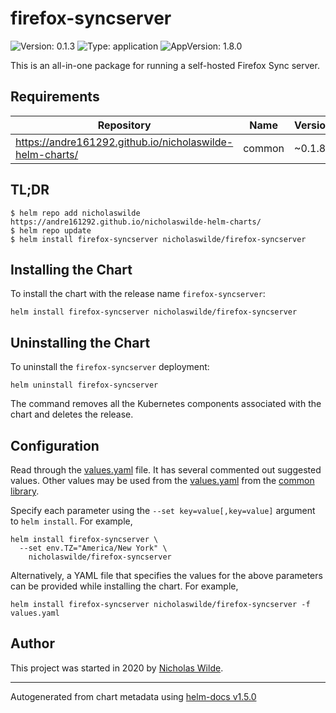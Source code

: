 # firefox-syncserver

![Version: 0.1.3](https://img.shields.io/badge/Version-0.1.3-informational?style=flat-square) ![Type: application](https://img.shields.io/badge/Type-application-informational?style=flat-square) ![AppVersion: 1.8.0](https://img.shields.io/badge/AppVersion-1.8.0-informational?style=flat-square)

This is an all-in-one package for running a self-hosted Firefox Sync server.

## Requirements

| Repository | Name | Version |
|------------|------|---------|
| https://andre161292.github.io/nicholaswilde-helm-charts/ | common | ~0.1.8 |

## TL;DR
```console
$ helm repo add nicholaswilde https://andre161292.github.io/nicholaswilde-helm-charts/
$ helm repo update
$ helm install firefox-syncserver nicholaswilde/firefox-syncserver
```

## Installing the Chart
To install the chart with the release name `firefox-syncserver`:
```console
helm install firefox-syncserver nicholaswilde/firefox-syncserver
```

## Uninstalling the Chart
To uninstall the `firefox-syncserver` deployment:
```console
helm uninstall firefox-syncserver
```
The command removes all the Kubernetes components associated with the chart and deletes the release.

## Configuration

Read through the [values.yaml](./values.yaml) file. It has several commented out suggested values.
Other values may be used from the [values.yaml](../common/values.yaml) from the [common library](../common).

Specify each parameter using the `--set key=value[,key=value]` argument to `helm install`. For example,
```console
helm install firefox-syncserver \
  --set env.TZ="America/New York" \
    nicholaswilde/firefox-syncserver
```

Alternatively, a YAML file that specifies the values for the above parameters can be provided while installing the chart.
For example,
```console
helm install firefox-syncserver nicholaswilde/firefox-syncserver -f values.yaml
```

## Author
This project was started in 2020 by [Nicholas Wilde](https://github.com/nicholaswilde).

----------------------------------------------
Autogenerated from chart metadata using [helm-docs v1.5.0](https://github.com/norwoodj/helm-docs/releases/v1.5.0)
